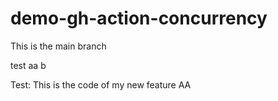 # demo-gh-action-concurrency

This is the main branch

test aa b

Test: This is the code of my new feature AA
